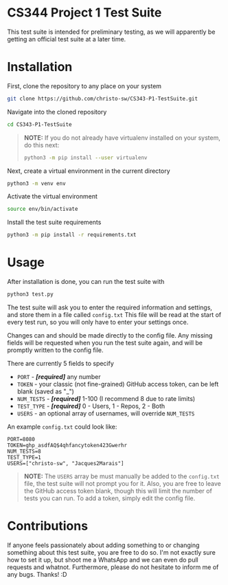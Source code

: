 # CS344 Project 1 Test Suite

This test suite is intended for preliminary testing, as we will apparently be getting an official test suite at a later time.

# Installation

First, clone the repository to any place on your system

```bash
git clone https://github.com/christo-sw/CS343-P1-TestSuite.git
```

Navigate into the cloned repository

```bash
cd CS343-P1-TestSuite
```

>**NOTE:** If you do not already have virtualenv installed on your system, do this next:
>
>```bash
>python3 -m pip install --user virtualenv
>```

Next, create a virtual environment in the current directory

```bash
python3 -m venv env
```

Activate the virtual environment

```bash
source env/bin/activate
```

Install the test suite requirements

```bash
python3 -m pip install -r requirements.txt
```

# Usage

After installation is done, you can run the test suite with

```bash
python3 test.py
```

The test suite will ask you to enter the required information and settings, and store them in a file called `config.txt`
This file will be read at the start of every test run, so you will only have to enter your settings once.

Changes can and should be made directly to the config file. Any missing fields will be requested when you run the test
suite again, and will be promptly written to the config file.

There are currently 5 fields to specify
- `PORT` - ***[required]*** any number
- `TOKEN` - your classic (not fine-grained) GitHub access token, can be left blank (saved as "_")
- `NUM_TESTS` - ***[required]*** 1-100 (I recommend 8 due to rate limits)
- `TEST_TYPE` - ***[required]*** 0 - Users, 1 - Repos, 2 - Both
- `USERS` - an optional array of usernames, will override `NUM_TESTS`

An example `config.txt` could look like:

```text
PORT=8080
TOKEN=ghp_asdfAQ$4qhfancytoken423Gwerhr
NUM_TESTS=8
TEST_TYPE=1
USERS=["christo-sw", "Jacques2Marais"]
```

>**NOTE:** The `USERS` array be must manually be added to the `config.txt` file, the test suite will not prompt you for it.
> Also, you are free to leave the GitHub access token blank, though this will limit the number of tests you can run.
> To add a token, simply edit the config file.

# Contributions

If anyone feels passionately about adding something to or changing something about this test suite, you are free to do so.
I'm not exactly sure how to set it up, but shoot me a WhatsApp and we can even do pull requests and whatnot. 
Furthermore, please do not hesitate to inform me of any bugs. Thanks! :D